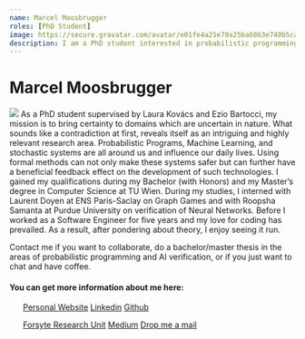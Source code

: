 ```yaml
---
name: Marcel Moosbrugger
roles: [PhD Student]
image: https://secure.gravatar.com/avatar/e01fe4a25e70a25ba6863e740b5ca237?size=400
description: I am a PhD student interested in probabilistic programming, almost-sure termination and spec-consistent AI. 
---
```


# Marcel Moosbrugger

<img class="main-image" src="https://secure.gravatar.com/avatar/e01fe4a25e70a25ba6863e740b5ca237?size=400" />
As a PhD student supervised by Laura Kovács and Ezio Bartocci, my mission is to bring certainty to domains which are
uncertain in nature. What sounds like a contradiction at first, reveals itself as an intriguing and highly relevant
research area. Probabilistic Programs, Machine Learning, and stochastic systems are all around us and influence
our daily lives. Using formal methods can not only make these systems safer but can further have a beneficial
feedback effect on the development of such technologies. I gained my qualifications during my Bachelor (with Honors)
and my Master’s degree in Computer Science at TU Wien. During my studies, I interned with Laurent Doyen at
ENS Paris-Saclay on Graph Games and with Roopsha Samanta at Purdue University on verification of Neural Networks.
Before I worked as a Software Engineer for five years and my love for coding has prevailed. As a result,
after pondering about theory, I enjoy seeing it run.

Contact me if you want to collaborate, do a bachelor/master thesis in the areas of probabilistic programming and
AI verification, or if you just want to chat and have coffee.

#### You can get more information about me here:
<div class="container">
    <div class="row">
        <div class="col-sm">
            <ul class="list-group">
              <a class="list-group-item list-group-item-action" href="https://marcelmoos.com/">Personal Website</a>
              <a class="list-group-item list-group-item-action" href="https://linkedin.com/in/marcel-moosbrugger">Linkedin</a>
              <a class="list-group-item list-group-item-action" href="https://github.com/mmsbrggr">Github</a>
            </ul>
        </div>
        <div class="col-sm">
            <ul class="list-group">
              <a class="list-group-item list-group-item-action" href="https://forsyte.at/people/moosbrugger/">Forsyte Research Unit</a>
              <a class="list-group-item list-group-item-action" href="https://medium.com/@mmsbrggr">Medium</a>
              <a class="list-group-item list-group-item-action" href="javascript:redirectEmail('marcel', 'moosbrugger', 'tuwien.ac.at');">Drop me a mail</a>
            </ul>
        </div>
    </div>
</div>